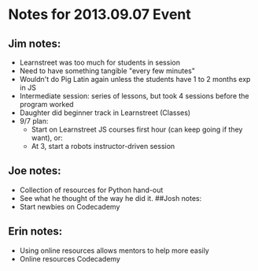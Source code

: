 # Notes for 2013.09.07 Event

## Jim notes:
* Learnstreet was too much for students in session
* Need to have something tangible "every few minutes"
* Wouldn't do Pig Latin again unless the students have 1 to 2 months exp in JS
* Intermediate session: series of lessons, but took 4 sessions before the program worked
* Daughter did beginner track in Learnstreet (Classes)
* 9/7 plan:
    * Start on Learnstreet JS courses first hour (can keep going if they want), or:
    * At 3, start a robots instructor-driven session
## Joe notes:
* Collection of resources for Python hand-out
* See what he thought of the way he did it.
##Josh notes:
* Start newbies on Codecademy

## Erin notes:
* Using online resources allows mentors to help more easily
* Online resources Codecademy

 

